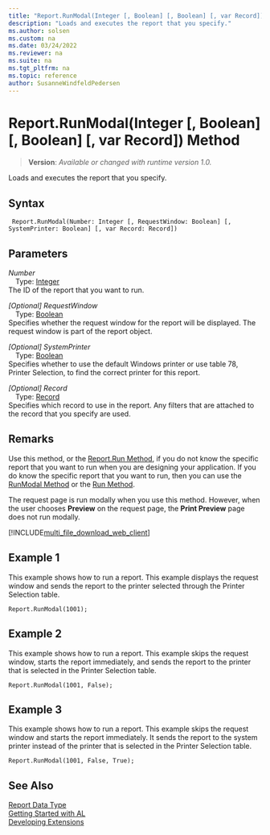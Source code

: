 ```yaml
---
title: "Report.RunModal(Integer [, Boolean] [, Boolean] [, var Record]) Method"
description: "Loads and executes the report that you specify."
ms.author: solsen
ms.custom: na
ms.date: 03/24/2022
ms.reviewer: na
ms.suite: na
ms.tgt_pltfrm: na
ms.topic: reference
author: SusanneWindfeldPedersen
---
```

[//]: # (START>DO_NOT_EDIT)
[//]: # (IMPORTANT:Do not edit any of the content between here and the END>DO_NOT_EDIT.)
[//]: # (Any modifications should be made in the .xml files in the ModernDev repo.)
# Report.RunModal(Integer [, Boolean] [, Boolean] [, var Record]) Method
> **Version**: _Available or changed with runtime version 1.0._

Loads and executes the report that you specify.


## Syntax
```AL
 Report.RunModal(Number: Integer [, RequestWindow: Boolean] [, SystemPrinter: Boolean] [, var Record: Record])
```
## Parameters
*Number*  
&emsp;Type: [Integer](../integer/integer-data-type.md)  
The ID of the report that you want to run.
        

*[Optional] RequestWindow*  
&emsp;Type: [Boolean](../boolean/boolean-data-type.md)  
Specifies whether the request window for the report will be displayed. The request window is part of the report object.
        

*[Optional] SystemPrinter*  
&emsp;Type: [Boolean](../boolean/boolean-data-type.md)  
Specifies whether to use the default Windows printer or use table 78, Printer Selection, to find the correct printer for this report.
        

*[Optional] Record*  
&emsp;Type: [Record](../record/record-data-type.md)  
Specifies which record to use in the report. Any filters that are attached to the record that you specify are used.
        



[//]: # (IMPORTANT: END>DO_NOT_EDIT)

## Remarks
  
Use this method, or the [Report.Run Method](report-run-method.md), if you do not know the specific report that you want to run when you are designing your application. If you do know the specific report that you want to run, then you can use the [RunModal Method](reportinstance-runmodal-method.md) or the [Run Method](reportinstance-run-method.md).  

 The request page is run modally when you use this method. However, when the user chooses **Preview** on the request page, the **Print Preview** page does not run modally. 

[!INCLUDE[multi_file_download_web_client](../../includes/multi_file_download_web_client.md)]

## Example 1
 This example shows how to run a report. This example displays the request window and sends the report to the printer selected through the Printer Selection table.  

```al
Report.RunModal(1001);  
```  

## Example 2
 This example shows how to run a report. This example skips the request window, starts the report immediately, and sends the report to the printer that is selected in the Printer Selection table.  

```al
Report.RunModal(1001, False);  
```  

## Example 3
 This example shows how to run a report. This example skips the request window and starts the report immediately. It sends the report to the system printer instead of the printer that is selected in the Printer Selection table.  

```al
Report.RunModal(1001, False, True);  
```  

## See Also
[Report Data Type](report-data-type.md)  
[Getting Started with AL](../../devenv-get-started.md)  
[Developing Extensions](../../devenv-dev-overview.md)